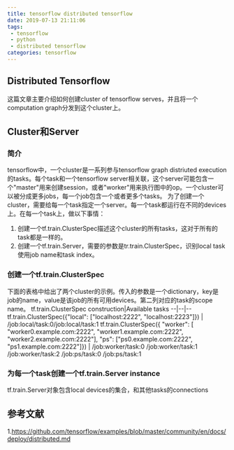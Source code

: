 ```yaml
---
title: tensorflow distributed tensorflow
date: 2019-07-13 21:11:06
tags:
 - tensorflow
 - python
 - distributed tensorflow
categories: tensorflow
---
```


## Distributed Tensorflow
这篇文章主要介绍如何创建cluster of tensorflow serves，并且将一个computation graph分发到这个cluster上。

## Cluster和Server
### 简介
tensorflow中，一个cluster是一系列参与tensorflow graph distriuted execution的tasks。每个task和一个tensorflow server相关联，这个server可能包含一个"master"用来创建session，或者"worker"用来执行图中的op。一个cluster可以被分成更多jobs，每一个job包含一个或者更多个tasks。
为了创建一个cluster，需要给每一个task指定一个server。每一个task都运行在不同的devices上。在每一个task上，做以下事情：
1. 创建一个tf.train.ClusterSpec描述这个cluster的所有tasks，这对于所有的task都是一样的。
2. 创建一个tf.train.Server，需要的参数是tr.train.ClusterSpec，识别local task使用job name和task index。

### 创建一个tf.train.ClusterSpec
下面的表格中给出了两个cluster的示例。传入的参数是一个dictionary，key是job的name，value是该job的所有可用devices。第二列对应的task的scope name。
tf.train.ClusterSpec construction|Available tasks
--|--|--
tf.train.ClusterSpec({"local": ["localhost:2222", "localhost:2223"]}) | /job:local/task:0/job:local/task:1
tf.train.ClusterSpec({ "worker": [ "worker0.example.com:2222", "worker1.example.com:2222", "worker2.example.com:2222"], "ps": ["ps0.example.com:2222", "ps1.example.com:2222"]}) | /job:worker/task:0    /job:worker/task:1  /job:worker/task:2  /job:ps/task:0  /job:ps/task:1


### 为每一个task创建一个tf.train.Server instance
tf.train.Server对象包含local devices的集合，和其他tasks的connections

## 参考文献
1.https://github.com/tensorflow/examples/blob/master/community/en/docs/deploy/distributed.md
